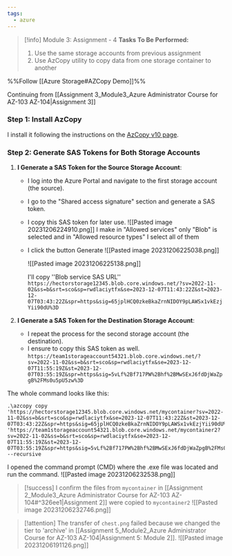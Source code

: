 ```yaml
---
tags:
  - azure
---
```

> [!info] Module 3: Assignment - 4
> **Tasks To Be Performed:** 
> 1. Use the same storage accounts from previous assignment 
> 2. Use AzCopy utility to copy data from one storage container to another

%%Follow [[Azure Storage#AZCopy Demo]]%%

Continuing from [[Assignment 3_Module3_Azure Administrator Course for AZ-103 AZ-104|Assignment 3]]

### Step 1: Install AzCopy

I install it following the instructions on the [AzCopy v10 page](https://docs.microsoft.com/en-us/azure/storage/common/storage-use-azcopy-v10).


### Step 2: Generate SAS Tokens for Both Storage Accounts

1. **I Generate a SAS Token for the Source Storage Account**:
    
    - I log into the Azure Portal and navigate to the first storage account (the source).
    - I go to the "Shared access signature" section and generate a SAS token.
    - I copy this SAS token for later use.
      ![[Pasted image 20231206224910.png]]
      I make in "Allowed services" only "Blob" is selected and
      in "Allowed resource types" I select all of them
      
   - I click the button Generate
      ![[Pasted image 20231206225038.png]]
      
      ![[Pasted image 20231206225138.png]]

      I'll copy ''Blob service SAS URL''
      `https://hectorstorage12345.blob.core.windows.net/?sv=2022-11-02&ss=b&srt=sco&sp=rwdlaciytfx&se=2023-12-07T11:43:22Z&st=2023-12-07T03:43:22Z&spr=https&sig=65jplHCQ0zkeBkaZrnNIDOY9pLAWSx1vkEzjYii90dU%3D`
       
2. **I Generate a SAS Token for the Destination Storage Account**:
    
    - I repeat the process for the second storage account (the destination).
    - I ensure to copy this SAS token as well.
      `https://team1storageaccount54321.blob.core.windows.net/?sv=2022-11-02&ss=b&srt=sco&sp=rwdlaciytfx&se=2023-12-07T11:55:19Z&st=2023-12-07T03:55:19Z&spr=https&sig=5vLf%2Bf717PW%2Bhf%2BMwSExJ6fdDjWaZpgB%2FMs0u5pU5zw%3D`



The whole command looks like this:
```
.\azcopy copy 'https://hectorstorage12345.blob.core.windows.net/mycontainer?sv=2022-11-02&ss=b&srt=sco&sp=rwdlaciytfx&se=2023-12-07T11:43:22Z&st=2023-12-07T03:43:22Z&spr=https&sig=65jplHCQ0zkeBkaZrnNIDOY9pLAWSx1vkEzjYii90dU%3D' 'https://team1storageaccount54321.blob.core.windows.net/mycontainer2?sv=2022-11-02&ss=b&srt=sco&sp=rwdlaciytfx&se=2023-12-07T11:55:19Z&st=2023-12-07T03:55:19Z&spr=https&sig=5vLf%2Bf717PW%2Bhf%2BMwSExJ6fdDjWaZpgB%2FMs0u5pU5zw%3D' --recursive
```

I opened the command prompt (CMD) where the .exe file was located and run the command.
![[Pasted image 20231206232538.png]]

> [!success] I confirm the files from `mycontainer` in [[Assignment 2_Module3_Azure Administrator Course for AZ-103 AZ-104#^326ee1|Assignment 2]] were copied to `mycontainer2`
> ![[Pasted image 20231206232746.png]]

> [!attention] The transfer of `chest.png` failed because we changed the tier to 'archive' in [[Assignment 5_Module2_Azure Administrator Course for AZ-103 AZ-104|Assignment 5: Module 2]].
> ![[Pasted image 20231206191126.png]]

